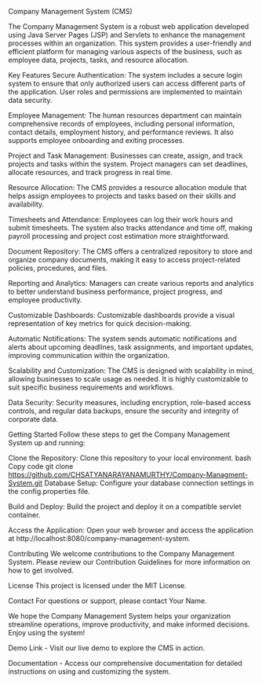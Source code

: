 Company Management System (CMS)

The Company Management System is a robust web application developed using Java Server Pages (JSP) and Servlets to enhance the management processes within an organization. This system provides a user-friendly and efficient platform for managing various aspects of the business, such as employee data, projects, tasks, and resource allocation.

Key Features
Secure Authentication: The system includes a secure login system to ensure that only authorized users can access different parts of the application. User roles and permissions are implemented to maintain data security.

Employee Management: The human resources department can maintain comprehensive records of employees, including personal information, contact details, employment history, and performance reviews. It also supports employee onboarding and exiting processes.

Project and Task Management: Businesses can create, assign, and track projects and tasks within the system. Project managers can set deadlines, allocate resources, and track progress in real time.

Resource Allocation: The CMS provides a resource allocation module that helps assign employees to projects and tasks based on their skills and availability.

Timesheets and Attendance: Employees can log their work hours and submit timesheets. The system also tracks attendance and time off, making payroll processing and project cost estimation more straightforward.

Document Repository: The CMS offers a centralized repository to store and organize company documents, making it easy to access project-related policies, procedures, and files.

Reporting and Analytics: Managers can create various reports and analytics to better understand business performance, project progress, and employee productivity.

Customizable Dashboards: Customizable dashboards provide a visual representation of key metrics for quick decision-making.

Automatic Notifications: The system sends automatic notifications and alerts about upcoming deadlines, task assignments, and important updates, improving communication within the organization.

Scalability and Customization: The CMS is designed with scalability in mind, allowing businesses to scale usage as needed. It is highly customizable to suit specific business requirements and workflows.

Data Security: Security measures, including encryption, role-based access controls, and regular data backups, ensure the security and integrity of corporate data.

Getting Started
Follow these steps to get the Company Management System up and running:

Clone the Repository: Clone this repository to your local environment.
bash
Copy code
git clone https://github.com/CHSATYANARAYANAMURTHY/Company-Managment-System.git
Database Setup: Configure your database connection settings in the config.properties file.

Build and Deploy: Build the project and deploy it on a compatible servlet container.

Access the Application: Open your web browser and access the application at http://localhost:8080/company-management-system.

Contributing
We welcome contributions to the Company Management System. Please review our Contribution Guidelines for more information on how to get involved.

License
This project is licensed under the MIT License.

Contact
For questions or support, please contact Your Name.

We hope the Company Management System helps your organization streamline operations, improve productivity, and make informed decisions. Enjoy using the system!

Demo Link - Visit our live demo to explore the CMS in action.

Documentation - Access our comprehensive documentation for detailed instructions on using and customizing the system.




